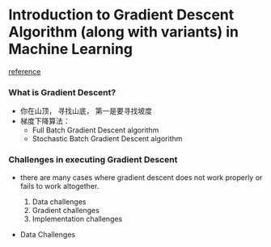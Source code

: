 # Introduction to Gradient Descent Algorithm (along with variants) in Machine Learning
[reference](https://www.analyticsvidhya.com/blog/2017/03/introduction-to-gradient-descent-algorithm-along-its-variants/)


### What is Gradient Descent?
* 你在山顶， 寻找山底， 第一是要寻找坡度
* 梯度下降算法：
    * Full Batch Gradient Descent algorithm    
    * Stochastic Batch Gradient Descent algorithm
    

### Challenges in executing Gradient Descent
* there are many cases where gradient descent does not work properly or fails to work altogether.
    1. Data challenges
    2. Gradient challenges
    3. Implementation challenges
    
* Data Challenges

